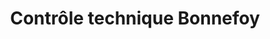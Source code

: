 ---
title: "Contrôle technique Bonnefoy"
url: /pontarlier/controle-technique-bonnefoy/
shop: réparation de voitures
---